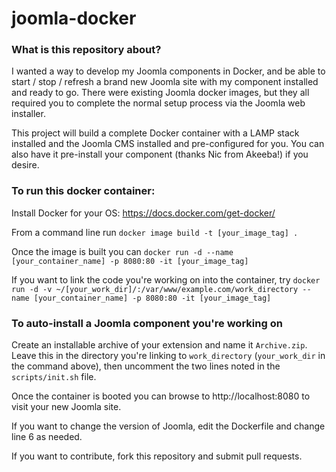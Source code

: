 # joomla-docker

### What is this repository about?
I wanted a way to develop my Joomla components in Docker, and be able to start / stop / refresh a brand new Joomla site with my component installed and ready to go. There were existing Joomla docker images, but they all required you to complete the normal setup process via the Joomla web installer. 

This project will build a complete Docker container with a LAMP stack installed and the Joomla CMS installed and pre-configured for you. You can also have it pre-install your component (thanks Nic from Akeeba!) if you desire.

### To run this docker container:
Install Docker for your OS: https://docs.docker.com/get-docker/

From a command line run
`docker image build -t [your_image_tag] .`

Once the image is built you can
`docker run -d --name [your_container_name] -p 8080:80 -it [your_image_tag]`

If you want to link the code you're working on into the container, try
`docker run -d -v ~/[your_work_dir]/:/var/www/example.com/work_directory --name [your_container_name] -p 8080:80 -it [your_image_tag]`

### To auto-install a Joomla component you're working on
Create an installable archive of your extension and name it `Archive.zip`. Leave this in the directory you're linking to `work_directory` (`your_work_dir` in the command above), then uncomment the two lines noted in the `scripts/init.sh` file.

Once the container is booted you can browse to http://localhost:8080 to visit your new Joomla site. 

If you want to change the version of Joomla, edit the Dockerfile and change line 6 as needed.

If you want to contribute, fork this repository and submit pull requests.